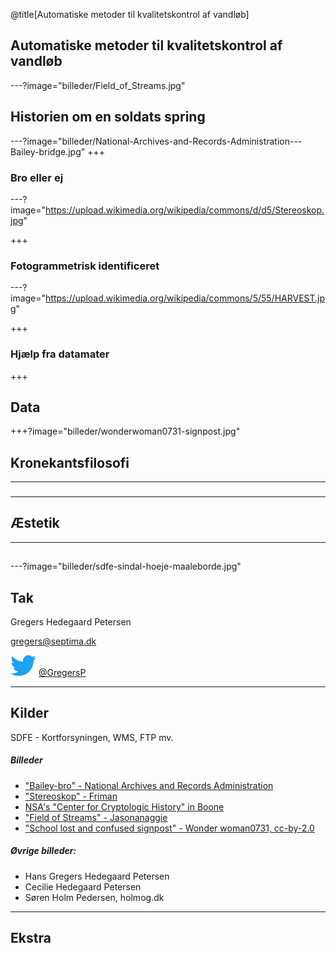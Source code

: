 @title[Automatiske metoder til kvalitetskontrol af vandløb]

<!-- Uggerby å - Fotograf: Søren Holm Pedersen, holmog.dk-->
## Automatiske metoder til kvalitetskontrol af vandløb

---?image="billeder/Field_of_Streams.jpg"

## Historien om en soldats spring

---?image="billeder/National-Archives-and-Records-Administration---Bailey-bridge.jpg"
+++
### Bro eller ej
<!-- Sort/hvid Kampvogn og bro -->


---?image="https://upload.wikimedia.org/wikipedia/commons/d/d5/Stereoskop.jpg"
<!-- Fotogrammetri-bænk -->
+++
### Fotogrammetrisk identificeret


---?image="https://upload.wikimedia.org/wikipedia/commons/5/55/HARVEST.jpg"
<!-- Gammel datamat -->
+++
### Hjælp fra datamater



<!-- SAMMENBINDING? -->

<!--
---
## Forudsætninger
-->

+++
## Data

+++?image="billeder/wonderwoman0731-signpost.jpg"
## Kronekantsfilosofi


---
###


---
## Æstetik


---
##


---?image="billeder/sdfe-sindal-hoeje-maaleborde.jpg"
## Tak

Gregers Hedegaard Petersen

gregers@septima.dk

<p>
<span>
<img src="https://raw.githubusercontent.com/bjornharrtell/presentations/master/assets/images/twitter.png" alt="Twitter">
</span>
<span>
<a href="https://twitter.com/GregersP">@GregersP</a>
</span>
</p>


---
## Kilder

SDFE - Kortforsyningen, WMS, FTP mv.

##### Billeder
- ["Bailey-bro" - National Archives and Records Administration](https://da.wikipedia.org/wiki/Fil:%22Don%27t_tell_me_there%27s_anything_the_engineers_can%27t_do._We_built_bridges_where_bridges_couldn%27t_be_built._We_built..._-_NARA_-_535980.tif)
- ["Stereoskop" - Friman](https://commons.wikimedia.org/wiki/File:Stereoskop.jpg)
- [NSA's "Center for Cryptologic History" in Boone](https://commons.wikimedia.org/wiki/File:HARVEST.jpg)
- ["Field of Streams" - Jasonanaggie](https://commons.wikimedia.org/wiki/File:Field_of_Streams_(6997132076).jpg)
- ["School lost and confused signpost" - Wonder woman0731, cc-by-2.0](https://www.flickr.com/photos/wildrose115/23173416364)

##### Øvrige billeder:
- Hans Gregers Hedegaard Petersen
- Cecilie Hedegaard Petersen
- Søren Holm Pedersen, holmog.dk


---
## Ekstra


